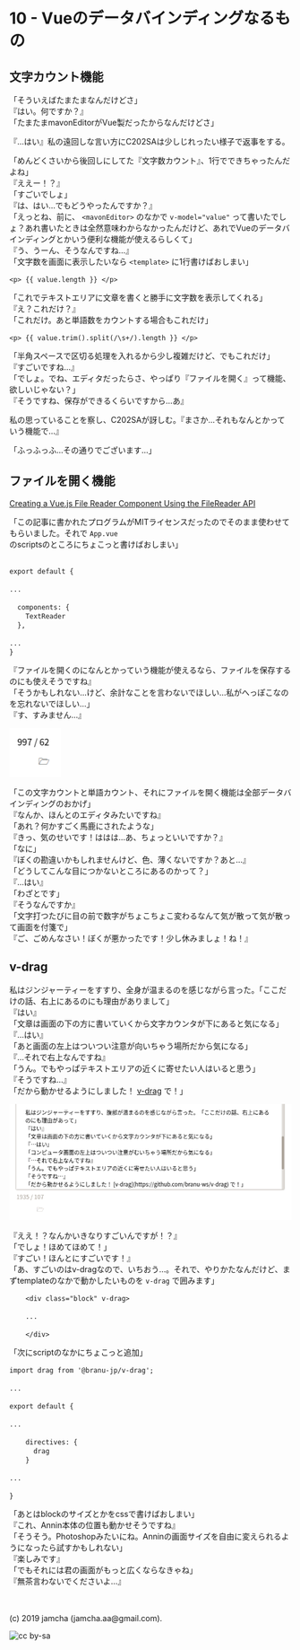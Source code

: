 

# 10 - Vueのデータバインディングなるもの

## 文字カウント機能

「そういえばたまたまなんだけどさ」  
『はい。何ですか？』  
「たまたまmavonEditorがVue製だったからなんだけどさ」  

『…はい』私の遠回しな言い方にC202SAは少しじれったい様子で返事をする。

「めんどくさいから後回しにしてた『文字数カウント』、1行でできちゃったんだよね」  
『ええー！？』  
「すごいでしょ」  
『は、はい…でもどうやったんですか？』  
「えっとね、前に、 `<mavonEditor>` のなかで `v-model="value"` って書いたでしょ？あれ書いたときは全然意味わからなかったんだけど、あれでVueのデータバインディングとかいう便利な機能が使えるらしくて」  
『う、うーん、そうなんですね…』  
「文字数を画面に表示したいなら `<template>` に1行書けばおしまい」

```vue
<p> {{ value.length }} </p>
```

「これでテキストエリアに文章を書くと勝手に文字数を表示してくれる」  
『え？これだけ？』  
「これだけ。あと単語数をカウントする場合もこれだけ」

```vue
<p> {{ value.trim().split(/\s+/).length }} </p>
```

「半角スペースで区切る処理を入れるから少し複雑だけど、でもこれだけ」  
『すごいですね…』  
「でしょ。でね、エディタだったらさ、やっぱり『ファイルを開く』って機能、欲しいじゃない？」  
『そうですね、保存ができるくらいですから…あ』

私の思っていることを察し、C202SAが訝しむ。『まさか…それもなんとかっていう機能で…』

「ふっふっふ…その通りでございます…」

## ファイルを開く機能

[Creating a Vue.js File Reader Component Using the FileReader API](https://alligator.io/vuejs/file-reader-component/)

「この記事に書かれたプログラムがMITライセンスだったのでそのまま使わせてもらいました。それで `App.vue` のscriptsのところにちょこっと書けばおしまい」

```vue

export default {

...

  components: {
    TextReader
  },
  
...
}
```

『ファイルを開くのになんとかっていう機能が使えるなら、ファイルを保存するのにも使えそうですね』  
「そうかもしれない…けど、余計なことを言わないでほしい…私がへっぽこなのを忘れないでほしい…」  
『す、すみません…』

![toolbox](./img/toolbox.png)

「この文字カウントと単語カウント、それにファイルを開く機能は全部データバインディングのおかげ」  
『なんか、ほんとのエディタみたいですね』  
「あれ？何かすごく馬鹿にされたような」  
『きっ、気のせいです！ははは…あ、ちょっといいですか？』  
「なに」  
『ぼくの勘違いかもしれませんけど、色、薄くないですか？あと…』  
「どうしてこんな目につかないところにあるのかって？」  
『…はい』  
「わざとです」  
『そうなんですか』  
「文字打つたびに目の前で数字がちょこちょこ変わるなんて気が散って気が散って画面を付箋で」  
『ご、ごめんなさい！ぼくが悪かったです！少し休みましょ！ね！』

## v-drag

私はジンジャーティーをすすり、全身が温まるのを感じながら言った。「ここだけの話、右上にあるのにも理由がありまして」  
『はい』  
「文章は画面の下の方に書いていくから文字カウンタが下にあると気になる」  
『…はい』  
「あと画面の左上はついつい注意が向いちゃう場所だから気になる」  
『…それで右上なんですね』  
「うん。でもやっぱテキストエリアの近くに寄せたい人はいると思う」  
『そうですね…』  
「だから動かせるようにしました！ [v-drag](https://github.com/branu-ws/v-drag) で！」

![v-drag](./img/v-drag.png)

『ええ！？なんかいきなりすごいんですが！？』  
「でしょ！ほめてほめて！」  
『すごい！ほんとにすごいです！』  
「あ、すごいのはv-dragなので、いちおう…。それで、やりかたなんだけど、まずtemplateのなかで動かしたいものを `v-drag` で囲みます」

```vue
    <div class="block" v-drag>
    
    ...
    
    </div>
```

「次にscriptのなかにちょこっと追加」

```vue
import drag from '@branu-jp/v-drag';

...

export default {

...

    directives: {
      drag
    }

...

}
```

「あとはblockのサイズとかをcssで書けばおしまい」  
『これ、Annin本体の位置も動かせそうですね』  
「そうそう。Photoshopみたいにね。Anninの画面サイズを自由に変えられるようになったら試すかもしれない」  
『楽しみです』  
「でもそれには君の画面がもっと広くならなきゃね」  
『無茶言わないでくださいよ…』

<br>
<br>
(c) 2019 jamcha (jamcha.aa@gmail.com).

![cc by-sa](https://i.creativecommons.org/l/by-sa/4.0/88x31.png)

